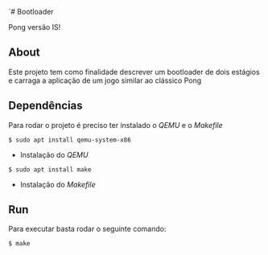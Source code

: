`# Bootloader

Pong versão IS!

## About

Este projeto tem como finalidade descrever um bootloader de dois estágios e carraga a aplicação de um jogo similar ao clássico Pong

## Dependências

Para rodar o projeto é preciso ter instalado o _QEMU_ e o _Makefile_

```
$ sudo apt install qemu-system-x86
```

- Instalação do _QEMU_

```
$ sudo apt install make
```

- Instalação do _Makefile_

## Run

Para executar basta rodar o seguinte comando:

```
$ make
```
